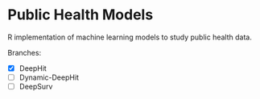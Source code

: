 # Public Health Models
R implementation of machine learning models to study public health data.

Branches:

- [x] DeepHit
- [ ] Dynamic-DeepHit
- [ ] DeepSurv
